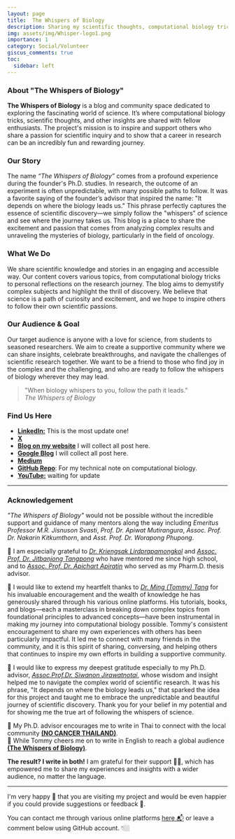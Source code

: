 ```yaml
---
layout: page
title:  The Whispers of Biology
description: Sharing my scientific thoughts, computational biology tricks, and other insights with scientific friends. I hope we can pursue our passion for science together.  
img: assets/img/Whisper-logo1.png
importance: 1
category: Social/Volunteer
giscus_comments: true
toc:
  sidebar: left
---
```

### About "The Whispers of Biology"

**The Whispers of Biology** is a blog and community space dedicated to exploring the fascinating world of science. It’s where computational biology tricks, scientific thoughts, and other insights are shared with fellow enthusiasts. The project's mission is to inspire and support others who share a passion for scientific inquiry and to show that a career in research can be an incredibly fun and rewarding journey.

### Our Story

The name *“The Whispers of Biology”* comes from a profound experience during the founder's Ph.D. studies. In research, the outcome of an experiment is often unpredictable, with many possible paths to follow. It was a favorite saying of the founder’s advisor that inspired the name: "It depends on where the biology leads us." This phrase perfectly captures the essence of scientific discovery—we simply follow the "whispers" of science and see where the journey takes us. This blog is a place to share the excitement and passion that comes from analyzing complex results and unraveling the mysteries of biology, particularly in the field of oncology.

### What We Do

We share scientific knowledge and stories in an engaging and accessible way. Our content covers various topics, from computational biology tricks to personal reflections on the research journey. The blog aims to demystify complex subjects and highlight the thrill of discovery. We believe that science is a path of curiosity and excitement, and we hope to inspire others to follow their own scientific passions.

### Our Audience & Goal

Our target audience is anyone with a love for science, from students to seasoned researchers. We aim to create a supportive community where we can share insights, celebrate breakthroughs, and navigate the challenges of scientific research together. We want to be a friend to those who find joy in the complex and the challenging, and who are ready to follow the whispers of biology wherever they may lead.

> "When biology whispers to you, follow the path it leads."
> \
> *The Whispers of Biology*

### Find Us Here
* [**LinkedIn:**](https://www.linkedin.com/in/namthip/) This is the most update one!
* [**X**](https://twitter.com/Kuchiki_Namthip)
* [**Blog on my website**](https://kuchikinamthip.github.io/blog/) I will collect all post here.
* [**Google Blog**](https://thewhispersofbiology.blogspot.com/) I will collect all post here.
* [**Medium**](https://medium.com/@kuchikinamthip) 
* [**GitHub Repo**](https://github.com/KuchikiNamthip?tab=repositories): For my technical note on computational biology.
* [**YouTube:**](https://www.youtube.com/@TheWhispersofBiology) waiting for update

---
### Acknowledgement

*"The Whispers of Biology"* would not be possible without the incredible support and guidance of many mentors along the way including *Emeritus Professor M.R. Jisnuson Svasti*, *Prof. Dr. Apiwat Mutirangura*, *Assoc. Prof. Dr. Nakarin Kitkumthorn*, and *Asst. Prof. Dr. Worapong Phupong*. 

🧩 I am especially grateful to [*Dr. Kriengsak Lirdprapamongkol*](https://www.cri.or.th/dr-kriengsak-lirdprapamongkol/) and [*Assoc. Prof. Dr. Jitbanjong Tangpong*](https://scholar.google.com/citations?user=kHV6NnkAAAAJ&hl=en) who have mentored me since high school, and to [*Assoc. Prof. Dr. Apichart Apiratin*](https://www.researchgate.net/profile/Apichart-Atipairin) who served as my Pharm.D. thesis advisor. 

🧩 I would like to extend my heartfelt thanks to [*Dr. Ming (Tommy) Tang*](https://x.com/tangming2005) for his invaluable encouragement and the wealth of knowledge he has generously shared through his various online platforms. His tutorials, books, and blogs—each a masterclass in breaking down complex topics from foundational principles to advanced concepts—have been instrumental in making my journey into computational biology possible. Tommy's consistent encouragement to share my own experiences with others has been particularly impactful. It led me to connect with many friends in the community, and it is this spirit of sharing, conversing, and helping others that continues to inspire my own efforts in building a supportive community.

🧩 I would like to express my deepest gratitude especially to my Ph.D. advisor, [*Assoc.Prof.Dr. Siwanon Jirawatnotai*](https://scholar.google.ca/citations?user=5nSlAnIAAAAJ&hl=en), whose wisdom and insight helped me to navigate the complex world of scientific research. It was his phrase, "It depends on where the biology leads us," that sparked the idea for this project and taught me to embrace the unpredictable and beautiful journey of scientific discovery. Thank you for your belief in my potential and for showing me the true art of following the whispers of science.

🎯 My Ph.D. advisor encourages me to write in Thai to connect with the local community [**(NO CANCER THAILAND)**](https://kuchikinamthip.github.io/projects/NoCancer/). \
🎯 While Tommy cheers me on to write in English to reach a global audience [**(The Whispers of Biology)**](https://kuchikinamthip.github.io/projects/WhispersBiology/). 

**The result? I write in both!** 
I am grateful for their support 🥰🥰, which has empowered me to share my experiences and insights with a wider audience, no matter the language.

---
I'm very happy 🥰 that you are visiting my project and would be even happier if you could provide suggestions or feedback 🤩. 

You can contact me through various online platforms [here 📬](https://kuchikinamthip.github.io/) or leave a comment below using GitHub account. 👇🏼

